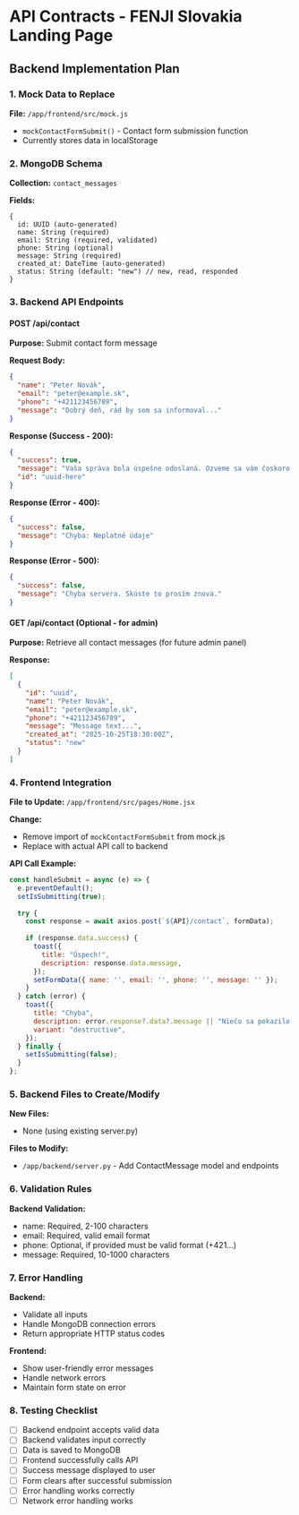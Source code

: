 # API Contracts - FENJI Slovakia Landing Page

## Backend Implementation Plan

### 1. Mock Data to Replace
**File:** `/app/frontend/src/mock.js`
- `mockContactFormSubmit()` - Contact form submission function
- Currently stores data in localStorage

### 2. MongoDB Schema

**Collection:** `contact_messages`

**Fields:**
```
{
  id: UUID (auto-generated)
  name: String (required)
  email: String (required, validated)
  phone: String (optional)
  message: String (required)
  created_at: DateTime (auto-generated)
  status: String (default: "new") // new, read, responded
}
```

### 3. Backend API Endpoints

#### POST /api/contact
**Purpose:** Submit contact form message

**Request Body:**
```json
{
  "name": "Peter Novák",
  "email": "peter@example.sk",
  "phone": "+421123456789",
  "message": "Dobrý deň, rád by som sa informoval..."
}
```

**Response (Success - 200):**
```json
{
  "success": true,
  "message": "Vaša správa bola úspešne odoslaná. Ozveme sa vám čoskoro!",
  "id": "uuid-here"
}
```

**Response (Error - 400):**
```json
{
  "success": false,
  "message": "Chyba: Neplatné údaje"
}
```

**Response (Error - 500):**
```json
{
  "success": false,
  "message": "Chyba servera. Skúste to prosím znova."
}
```

#### GET /api/contact (Optional - for admin)
**Purpose:** Retrieve all contact messages (for future admin panel)

**Response:**
```json
[
  {
    "id": "uuid",
    "name": "Peter Novák",
    "email": "peter@example.sk",
    "phone": "+421123456789",
    "message": "Message text...",
    "created_at": "2025-10-25T18:30:00Z",
    "status": "new"
  }
]
```

### 4. Frontend Integration

**File to Update:** `/app/frontend/src/pages/Home.jsx`

**Change:**
- Remove import of `mockContactFormSubmit` from mock.js
- Replace with actual API call to backend

**API Call Example:**
```javascript
const handleSubmit = async (e) => {
  e.preventDefault();
  setIsSubmitting(true);
  
  try {
    const response = await axios.post(`${API}/contact`, formData);
    
    if (response.data.success) {
      toast({
        title: "Úspech!",
        description: response.data.message,
      });
      setFormData({ name: '', email: '', phone: '', message: '' });
    }
  } catch (error) {
    toast({
      title: "Chyba",
      description: error.response?.data?.message || "Niečo sa pokazilo. Skúste to prosím znova.",
      variant: "destructive",
    });
  } finally {
    setIsSubmitting(false);
  }
};
```

### 5. Backend Files to Create/Modify

**New Files:**
- None (using existing server.py)

**Files to Modify:**
- `/app/backend/server.py` - Add ContactMessage model and endpoints

### 6. Validation Rules

**Backend Validation:**
- name: Required, 2-100 characters
- email: Required, valid email format
- phone: Optional, if provided must be valid format (+421...)
- message: Required, 10-1000 characters

### 7. Error Handling

**Backend:**
- Validate all inputs
- Handle MongoDB connection errors
- Return appropriate HTTP status codes

**Frontend:**
- Show user-friendly error messages
- Handle network errors
- Maintain form state on error

### 8. Testing Checklist

- [ ] Backend endpoint accepts valid data
- [ ] Backend validates input correctly
- [ ] Data is saved to MongoDB
- [ ] Frontend successfully calls API
- [ ] Success message displayed to user
- [ ] Form clears after successful submission
- [ ] Error handling works correctly
- [ ] Network error handling works
